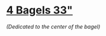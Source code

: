 [4 Bagels 33"](https://www.youtube.com/watch?v=JTEFKFiXSx4)
==============

*(Dedicated to the center of the bagel)*

